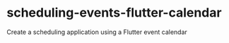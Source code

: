 # scheduling-events-flutter-calendar
Create a scheduling application using a Flutter event calendar
